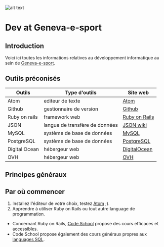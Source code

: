 ![alt text](https://lh3.googleusercontent.com/upY2lzJL3QArYRNXIgtG5-Ddp566Pm9hTrTIjhk8B7vPlSB6ukXUOFkyThOze7J_m5_1lx8SiyqmAFe6QGyrdGzr8kCAKw-1L04LD9lutc9ZxlRVVNkbiQvsFxb4mhuUpPqsGFenFGas2_cIXvK-1GuUz6H_ALuRVcxIkM_-oLtXvpdYE1auKyuroy5p0o8daR6MTylbzRiiip50gaWZv_MBJfKhv2JBNs6ZOwMZEoPQl1bpylzpmqhImdFg1p1gINya086RViqWjAm-MvqwtKCReoW_XnMOKDgftSJ0fr-aRzw5aVlP_ixNuZ1YIS6-Cu6dZ0c83KHbYXOCFVGwHgd217b-1csd1z7--cKgAt3OksWmA6S732lNEUgeb1m4M6CmmDqueAhNEp-hI-QpMuuBpHwCbY9OnMDbHrtT9XjkX7kGxg089_itxGno4IuT5BiI_o38DUAbKzdICDA463jcKLJ01lztynHKs8uMHOVdf_jBLc8jsPKngObNAVFfMMXkaZMcaGH1BtHsN9ID45SILDJ0FDVjcyei4B9fSZwajrArchr5Tgt4haRISiTKMtnp=w120-no "Logo Geneva-e-sport")

# Dev at Geneva-e-sport
## Introduction
Voici ici toutes les informations relatives au développement informatique au sein de [Geneva-e-sport](http://geneva-e-sport.com).

## Outils préconisés

Outils        | Type d'outils                  | Site web
------------- | ------------------------------ | --------------------------------------------
Atom          | editeur de texte               | [Atom](http://atom.io)
Github        | gestionnaire de version        | [Github](https://desktop.github.com)
Ruby on rails | framework web                  | [Ruby on Rails](http://rubyonrails.org)
JSON          | langue de transfère de données | [JSON wiki](http://www.w3schools.com/json/)
MySQL         | système de base de données     | [MySQL](https://www.mysql.fr)
PostgreSQL    | système de base de données     | [PostgreSQL](http://www.postgresql.org)
Digital Ocean | hébergeur web                  | [DigitalOcean](https://www.digitalocean.com)
OVH           | hébergeur web                  | [OVH](https://www.ovh.com/fr/)

## Principes généraux
## Par où commencer
1. Installez l'éditeur de votre choix, testez [Atom](http://atom.io) ;).
2. Apprendre à utiliser Ruby on Rails ou tout autre language de programmation.
  - Concernant Ruby on Rails, [Code School](https://www.codeschool.com/paths/ruby) propose des cours efficaces et accessibles.
  - Code School propose également des cours généraux propres aux [languages SQL](https://www.codeschool.com/paths/database).
